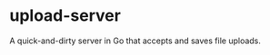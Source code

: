 upload-server
==================

A quick-and-dirty server in Go that accepts and saves file uploads.
